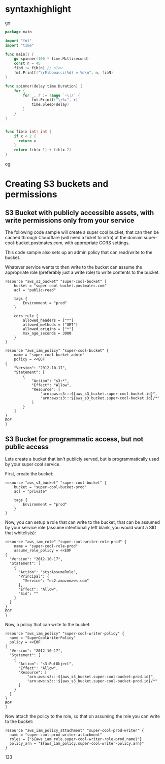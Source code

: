 # syntaxhighlight

go
```go
package main

import "fmt"
import "time"

func main() {
    go spinner(100 * time.Millisecond)
    const n = 45
    fibN := fib(n) // slow
    fmt.Printf("\rFibonacci(%d) = %d\n", n, fibN)
}

func spinner(delay time.Duration) {
    for {
        for _, r := range `-\|/` {
            fmt.Printf("\r%c", r)
            time.Sleep(delay)
        }
    }
}


func fib(x int) int {
    if x < 2 {
      return x
    }
    return fib(x-1) + fib(x-2)
}
```
og



# Creating S3 buckets and permissions

## S3 Bucket with publicly accessible assets, with write permissions only from your service

The following code sample will create a super cool bucket, that can then be
cached through Cloudflare (will need a ticket to infra) at the domain
super-cool-bucket.postmates.com, with appropriate CORS settings.

This code sample also sets up an admin policy that can read/write to the bucket.

Whatever service wants to then write to the bucket can assume the appropriate
role (preferably just a write role) to write contents to the bucket.

```
resource "aws_s3_bucket" "super-cool-bucket" {
    bucket = "super-cool-bucket.postmates.com"
    acl = "public-read"

    tags {
        Environment = "prod"
    }

    cors_rule {
        allowed_headers = ["*"]
        allowed_methods = ["GET"]
        allowed_origins = ["*"]
        max_age_seconds = 3000
    }
}

resource "aws_iam_policy" "super-cool-bucket" {
    name = "super-cool-bucket-admin"
    policy = <<EOF
{
    "Version": "2012-10-17",
    "Statement": [
        {
            "Action": "s3:*",
            "Effect": "Allow",
            "Resource": [
                "arn:aws:s3:::${aws_s3_bucket.super-cool-bucket.id}",
                "arn:aws:s3:::${aws_s3_bucket.super-cool-bucket.id}/*"
            ]
        }
    ]
}
EOF
}

```

## S3 Bucket for programmatic access, but not public access

Lets create a bucket that isn't publicly served, but is programmatically used
by your super cool service.

First, create the bucket:
```
resource "aws_s3_bucket" "super-cool-bucket" {
    bucket = "super-cool-bucket-prod"
    acl = "private"

    tags {
        Environment = "prod"
    }
}
```

Now, you can setup a role that can write to the bucket, that can be assumed by your
service role (assume intentionally left blank, you would want a SID that whitelists):
```
resource "aws_iam_role" "super-cool-writer-role-prod" {
    name = "super-cool-role-prod"
    assume_role_policy = <<EOF
{
  "Version": "2012-10-17",
  "Statement": [
    {
      "Action": "sts:AssumeRole",
      "Principal": {
        "Service": "ec2.amazonaws.com"
      },
      "Effect": "Allow",
      "Sid": ""
    }
  ]
}
EOF
}
```

Now, a policy that can write to the bucket:
```
resource "aws_iam_policy" "super-cool-writer-policy" {
  name = "SuperCoolWriterPolicy"
  policy = <<EOF
{
  "Version": "2012-10-17",
  "Statement": [
    {
      "Action": "s3:PutObject",
      "Effect": "Allow",
      "Resource": [
          "arn:aws:s3:::${aws_s3_bucket.super-cool-bucket-prod.id}",
          "arn:aws:s3:::${aws_s3_bucket.super-cool-bucket-prod.id}/*"
      ]
    }
  ]
}
EOF
}
```

Now attach the policy to the role, so that on assuming the role you can write to the bucket:
```
resource "aws_iam_policy_attachment" "super-cool-prod-writer" {
  name = "super-cool-prod-writer-attachment"
  roles = ["${aws_iam_role.super-cool-writer-role-prod.name}"]
  policy_arn = "${aws_iam_policy.super-cool-writer-policy.arn}"
}
```
123
